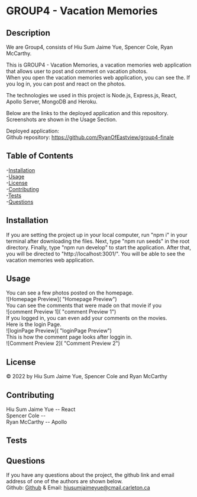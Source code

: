 # GROUP4 - Vacation Memories
                
## Description       
We are Group4, consists of Hiu Sum Jaime Yue, Spencer Cole, Ryan McCarthy.         

This is GROUP4 - Vacation Memories, a vacation memories web application that allows user to post and comment on vacation photos.         
When you open the vacation memories web application, you can see the. 
If you log in, you can post and react on the photos.      

The technologies we used in this project is Node.js, Express.js, React, Apollo Server, MongoDB and Heroku.

Below are the links to the deployed application and this repository. Screenshots are shown in the Usage Section.

Deployed application:         
Github repository: https://github.com/RyanOfEastview/group4-finale

## Table of Contents               
-[Installation](#installation)          
-[Usage](#usage)          
-[License](#license)          
-[Contributing](#contributing)          
-[Tests](#tests)        
-[Questions](#questions)        

## Installation         
If you are setting the project up in your local computer, run "npm i" in your terminal after downloading the files. Next, type "npm run seeds" in the root directory. Finally, type "npm run develop" to start the application. After that, you will be directed to "http://localhost:3001/". You will be able to see the vacation memories web application.                

## Usage         
You can see a few photos posted on the homepage.           
![Homepage Preview]( "Homepage Preview")          
You can see the comments that were made on that movie if you             
![comment Preview 1]( "comment Preview 1")                      
If you logged in, you can even add your comments on the movies.                 
Here is the login Page.             
![loginPage Preview]( "loginPage Preview")           
This is how the comment page looks after loggin in.          
![Comment Preview 2]( "Comment Preview 2")      


## License         
&copy; 2022 by Hiu Sum Jaime Yue, Spencer Cole and Ryan McCarthy         
 
         

## Contributing         
Hiu Sum Jaime Yue -- React           
Spencer Cole  --           
Ryan McCarthy  --  Apollo           

## Tests         



## Questions         
If you have any questions about the project, 
the github link and email address of one of the authors are shown below.                   
Github: [Github](https://github.com/HiuSumJaimeYue) 
& Email: [hiusumjaimeyue@cmail.carleton.ca](mailto:hiusumjaimeyue@cmail.carleton.ca)